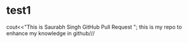 # test1
cout<<"This is Saurabh Singh GitHub Pull Request ";
this is my repo to enhance my knowledge in github///
